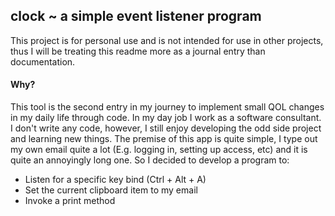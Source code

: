 <h2> clock ~ a simple event listener program</h2>

<p> This project is for personal use and is not intended for use in other projects, thus I will be treating this readme more as a journal entry than documentation. </p>

<h4> Why? </h4>

This tool is the second entry in my journey to implement small QOL changes in my daily life through code. In my day job I work as a software consultant. I don't write any code, however, I still enjoy developing the odd side project and learning new things. The premise of this app is quite simple, I type out my own email quite a lot (E.g. logging in, setting up access, etc) and it is quite an annoyingly long one. So I decided to develop a program to:

<ul>
  <li>Listen for a specific key bind (Ctrl + Alt + A)</li>
  <li>Set the current clipboard item to my email</li>
  <li>Invoke a print method</li>
</ul>

